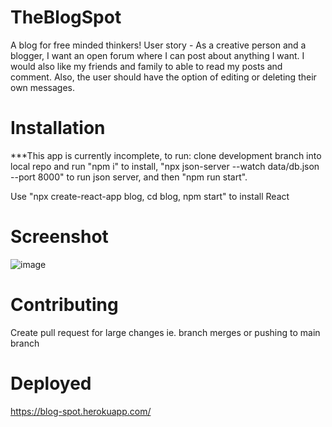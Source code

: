 # TheBlogSpot
A blog for free minded thinkers!
User story - As a creative person and a blogger, I want an open forum where I can post about anything I want. I would also like my friends and family to able to read my posts and comment. Also, the user should have the option of editing or deleting their own messages.

# Installation
***This app is currently incomplete, to run: clone development branch into local repo and run "npm i" to install, "npx json-server --watch data/db.json --port 8000" to run json server, and then "npm run start".

Use "npx create-react-app blog, cd blog, npm start" to install React

# Screenshot
![image](https://github.com/rjblake88/theblogspot/blob/main/screenshot(34).png)

# Contributing
Create pull request for large changes ie. branch merges or pushing to main branch

# Deployed
https://blog-spot.herokuapp.com/
